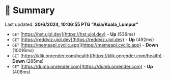 # 📖 Summary
Last updated: **20/6/2024, 10:06:55 PTG "Asia/Kuala_Lumpur"**

- `GET` [https://hst.ujol.dev](https://hst.ujol.dev) - **Up** (536ms)
- `GET` [https://reddviz.ujol.dev](https://reddviz.ujol.dev) - **Up** (492ms)
- `GET` [https://memeapi.cyclic.app](https://memeapi.cyclic.app) - **Down** (10016ms)
- `GET` [https://klik.onrender.com/health](https://klik.onrender.com/health) - **Down** (285ms)
- `GET` [https://dumb.onrender.com](https://dumb.onrender.com) - **Up** (408ms)
